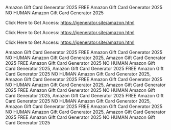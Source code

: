 Amazon Gift Card Generator 2025 FREE Amazon Gift Card Generator 2025 NO HUMAN Amazon Gift Card Generator 2025

Click Here to Get Access: https://igenerator.site/amazon.html

Click Here to Get Access: https://igenerator.site/amazon.html

Click Here to Get Access: https://igenerator.site/amazon.html

Amazon Gift Card Generator 2025 FREE Amazon Gift Card Generator 2025 NO HUMAN Amazon Gift Card Generator 2025, Amazon Gift Card Generator 2025 FREE Amazon Gift Card Generator 2025 NO HUMAN Amazon Gift Card Generator 2025, Amazon Gift Card Generator 2025 FREE Amazon Gift Card Generator 2025 NO HUMAN Amazon Gift Card Generator 2025, Amazon Gift Card Generator 2025 FREE Amazon Gift Card Generator 2025 NO HUMAN Amazon Gift Card Generator 2025, Amazon Gift Card Generator 2025 FREE Amazon Gift Card Generator 2025 NO HUMAN Amazon Gift Card Generator 2025, Amazon Gift Card Generator 2025 FREE Amazon Gift Card Generator 2025 NO HUMAN Amazon Gift Card Generator 2025, Amazon Gift Card Generator 2025 FREE Amazon Gift Card Generator 2025 NO HUMAN Amazon Gift Card Generator 2025, Amazon Gift Card Generator 2025 FREE Amazon Gift Card Generator 2025 NO HUMAN Amazon Gift Card Generator 2025
